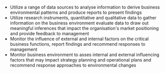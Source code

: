 - Utilize a range of data sources to analyse information to derive business environmental patterns and produce reports to present findings
- Utilize research instruments, quantitative and qualitative data to gather information on the business environment evaluate data to  draw out meaningful inferences that impact the organisation's market positioning and provide feedback to management
- Monitor the influence of external and internal factors on the critical business functions, report findings and recommend responses to management 
- Monitor business environment to asses internal and external influencing factors that may impact strategy planning and operational plans and recommend response approaches to environmental changes
